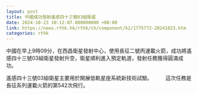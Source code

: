 ```yaml
---
layout: post
title: 中國成功發射遙感四十三號03組衛星
date: 2024-10-23 10:12:07.000000000 +08:00
link: https://news.rthk.hk/rthk/ch/component/k2/1775772-20241023.htm
categories: rthk
---
```


中國在早上9時09分，在西昌衛星發射中心，使用長征二號丙運載火箭，成功將遙感四十三號03組衛星發射升空，衛星順利進入預定軌道，發射任務獲得圓滿成功。

遙感四十三號03組衛星主要用於開展低軌星座系統新技術試驗。
　　
這次任務是長征系列運載火箭的第542次飛行。
